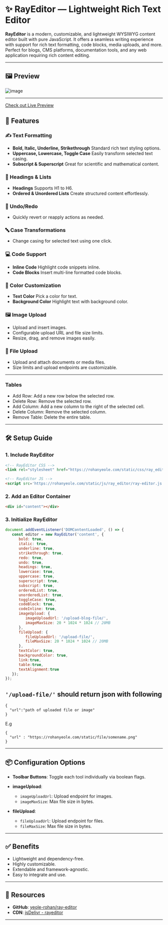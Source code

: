 # ✨ RayEditor — Lightweight Rich Text Editor

**RayEditor** is a modern, customizable, and lightweight WYSIWYG content editor built with pure JavaScript. It offers a seamless writing experience with support for rich text formatting, code blocks, media uploads, and more. Perfect for blogs, CMS platforms, documentation tools, and any web application requiring rich content editing.

---

## 🖼️ Preview
![image](https://github.com/user-attachments/assets/d9f38163-fdfa-4f57-9d16-1234e6d78b7c)

---

[Check out Live Preview](https://rohanyeole.com/ray-editor/)

## 🚀 Features

### ✍️ Text Formatting

* **Bold, Italic, Underline, Strikethrough**
  Standard rich text styling options.
* **Uppercase, Lowercase, Toggle Case**
  Easily transform selected text casing.
* **Subscript & Superscript**
  Great for scientific and mathematical content.

### 🧱 Headings & Lists

* **Headings**
  Supports H1 to H6.
* **Ordered & Unordered Lists**
  Create structured content effortlessly.

### 🔄 Undo/Redo

* Quickly revert or reapply actions as needed.

### 🔤 Case Transformations

* Change casing for selected text using one click.

### 💻 Code Support

* **Inline Code**
  Highlight code snippets inline.
* **Code Blocks**
  Insert multi-line formatted code blocks.

### 🎨 Color Customization

* **Text Color**
  Pick a color for text.
* **Background Color**
  Highlight text with background color.

### 🖼️ Image Upload

* Upload and insert images.
* Configurable upload URL and file size limits.
* Resize, drag, and remove images easily.

### 📄 File Upload

* Upload and attach documents or media files.
* Size limits and upload endpoints are customizable.

---

### Tables

* Add Row: Add a new row below the selected row.
* Delete Row: Remove the selected row.
* Add Column: Add a new column to the right of the selected cell.
* Delete Column: Remove the selected column.
* Remove Table: Delete the entire table.

---

## 🛠️ Setup Guide

### 1. Include RayEditor

```html
<!-- RayEditor CSS -->
<link rel="stylesheet" href="https://rohanyeole.com/static/css/ray_editor/ray-editor.css">

<!-- RayEditor JS -->
<script src='https://rohanyeole.com/static/js/ray_editor/ray-editor.js'></script>
```

### 2. Add an Editor Container

```html
<div id="content"></div>
```

### 3. Initialize RayEditor

```javascript
document.addEventListener('DOMContentLoaded', () => {
   const editor = new RayEditor('content', {
      bold: true,
      italic: true,
      underline: true,
      strikethrough: true,
      redo: true,
      undo: true,
      headings: true,
      lowercase: true,
      uppercase: true,
      superscript: true,
      subscript: true,
      orderedList: true,
      unorderedList: true,
      toggleCase: true,
      codeBlock: true,
      codeInline: true,
      imageUpload: {
         imageUploadUrl: '/upload-blog-file/',
         imageMaxSize: 20 * 1024 * 1024 // 20MB
      },
      fileUpload: {
         fileUploadUrl: '/upload-file/',
         fileMaxSize: 20 * 1024 * 1024 // 20MB
      },
      textColor: true,
      backgroundColor: true,
      link:true,
      table:true,
      textAlignment:true
   });
});
```

## ```'/upload-file/'``` should return json with following

```
{
  "url":"path of uploaded file or image"
}
```
E.g 

```
{
  "url" : "https://rohanyeole.com/static/file/somename.png"
}
```

---

## 📦 Configuration Options

* **Toolbar Buttons**: Toggle each tool individually via boolean flags.
* **imageUpload**:

  * `imageUploadUrl`: Upload endpoint for images.
  * `imageMaxSize`: Max file size in bytes.
* **fileUpload**:

  * `fileUploadUrl`: Upload endpoint for files.
  * `fileMaxSize`: Max file size in bytes.

---

## ✅ Benefits

* Lightweight and dependency-free.
* Highly customizable.
* Extendable and framework-agnostic.
* Easy to integrate and use.

---

## 🔗 Resources

* **GitHub**: [yeole-rohan/ray-editor](https://github.com/yeole-rohan/ray-editor)
* **CDN**: [jsDelivr - rayeditor](https://www.jsdelivr.com/package/npm/rayeditor)

---
